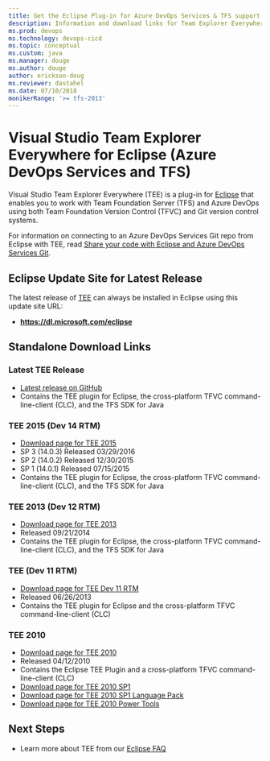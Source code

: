 ```yaml
---
title: Get the Eclipse Plug-in for Azure DevOps Services & TFS support
description: Information and download links for Team Explorer Everywhere for Eclipse
ms.prod: devops
ms.technology: devops-cicd
ms.topic: conceptual
ms.custom: java
ms.manager: douge
ms.author: douge
author: erickson-doug
ms.reviewer: dastahel
ms.date: 07/10/2018
monikerRange: '>= tfs-2013'
---
```



# Visual Studio Team Explorer Everywhere for Eclipse (Azure DevOps Services and TFS)

Visual Studio Team Explorer Everywhere (TEE) is a plug-in for [Eclipse](https://www.eclipse.org/) that enables
you to work with Team Foundation Server (TFS) and Azure DevOps using both Team Foundation Version Control (TFVC) 
and Git version control systems. 

For information on connecting to an Azure DevOps Services Git repo from Eclipse with TEE, read [Share your code with Eclipse and Azure DevOps Services Git](/azure/devops/repos/git/share-your-code-in-git-eclipse).

## Eclipse Update Site for Latest Release
The latest release of [TEE](https://marketplace.eclipse.org/content/team-explorer-everywhere) can always be installed in Eclipse using this update site URL:

* **https://dl.microsoft.com/eclipse**



## Standalone Download Links

### Latest TEE Release
* [Latest release on GitHub](https://github.com/Microsoft/team-explorer-everywhere/releases)
* Contains the TEE plugin for Eclipse, the cross-platform TFVC command-line-client (CLC), and the TFS SDK for Java

### TEE 2015 (Dev 14 RTM)
* [Download page for TEE 2015](https://www.microsoft.com/en-us/download/details.aspx?id=47727)
* SP 3 (14.0.3) Released 03/29/2016
* SP 2 (14.0.2) Released 12/30/2015
* SP 1 (14.0.1) Released 07/15/2015
* Contains the TEE plugin for Eclipse, the cross-platform TFVC command-line-client (CLC), and the TFS SDK for Java

### TEE 2013 (Dev 12 RTM)
* [Download page for TEE 2013](http://www.microsoft.com/en-us/download/details.aspx?id=40785)
* Released 09/21/2014
* Contains the TEE plugin for Eclipse, the cross-platform TFVC command-line-client (CLC), and the TFS SDK for Java

### TEE (Dev 11 RTM)
* [Download page for TEE Dev 11 RTM](http://www.microsoft.com/en-us/download/details.aspx?id=30661)
* Released 06/26/2013
* Contains the TEE plugin for Eclipse and the cross-platform TFVC command-line-client (CLC)

### TEE 2010
* [Download page for TEE 2010](http://www.microsoft.com/en-us/download/details.aspx?id=4240)
* Released 04/12/2010
* Contains the Eclipse TEE Plugin and a cross-platform TFVC command-line-client (CLC)
* [Download page for TEE 2010 SP1](http://www.microsoft.com/en-us/download/details.aspx?id=25125)
* [Download page for TEE 2010 SP1 Language Pack](http://www.microsoft.com/en-us/download/details.aspx?id=27118)
* [Download page for TEE 2010 Power Tools](http://www.microsoft.com/en-us/download/confirmation.aspx?id=28557)

## Next Steps 
* Learn more about TEE from our [Eclipse FAQ](eclipse-faq.md)
